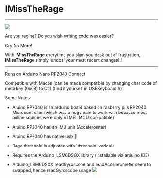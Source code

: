 # IMissTheRage
---
![](https://media.tenor.com/JG-4APCpFkgAAAAi/angry-emoji-angry.gif)


Are you raging? Do you wish writing code was easier?

Cry No More!

With <b>IMissTheRage</b> everytime you slam you desk out of frustration, <b>IMissTheRage</b> simply 'undos' your most recent changes!!!

---

Runs on Arduino Nano RP2040 Connect 

Compatible with Macos (can be made compatible by changing char code of meta key (0x08) to Ctrl (find it yourself in USBKeyboard.h)

Some Notes
- Aruino RP2040 is an arduino board based on rasberry pi's RP2040 Microcontroller (which was a huge pain to work with because most online sources were only ATMEL MCU compatible)
- Aruino RP2040 has an IMU unit (Acceleromter)
- Aruino RP2040 has native usb 🤲

- Rage threshold is adjusted with 'threshold' variable
- Requires the Arduino_LSM6DSOX library (installable via arduino IDE)
- Arduino_LSM6DSOX readGyroscope and readAccelerometer seem to swapped, hence readGyroscope usage
![](https://i.pinimg.com/originals/3b/f6/73/3bf673ac817110e15958ce675e914ce0.png)

